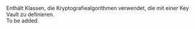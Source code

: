 <Namespace Name="Microsoft.Azure.KeyVault.Cryptography.Algorithms">
  <Docs>
    <summary>Enthält Klassen, die Kryptografiealgorithmen verwendet, die mit einer Key Vault zu definieren.</summary> 
    <remarks>To be added.</remarks>
  </Docs>
</Namespace>
